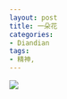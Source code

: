 ```yaml
---
layout: post
title: 一朵花
categories:
- Diandian
tags:
- 精神, 
---
```

<img src="http://m1.img.srcdd.com/farm5/d/2012/0627/10/C3396F01CE49FE23193AEA0290CE70B0_B500_900_409_378.JPEG" />‍
<br />
<p></p>